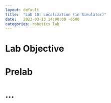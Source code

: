 ```yaml
---
layout: default
title:  "Lab 10: Localization (in Simulator)"
date:   2023-03-13 14:00:00 -0500
categories: robotics lab
---
```

# Lab Objective

# Prelab

# ...